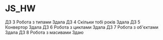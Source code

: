 # JS_HW
ДЗ 3  Робота з типами  Здала
ДЗ 4 Скільки тобі років Здала
ДЗ 5 Конвертор          Здала
ДЗ 6 Робота з циклами   Здала
ДЗ 7 Робота з об'єктами Здала
ДЗ 8 Робота з масивами  Здаю

